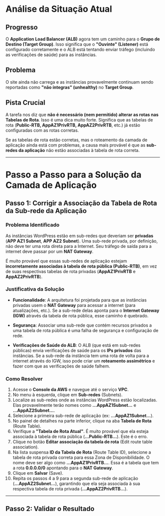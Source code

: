 # Análise da Situação Atual

## Progresso
O **Application Load Balancer (ALB)** agora tem um caminho para o **Grupo de Destino (Target Group)**. Isso significa que o **"Ouvinte" (Listener)** está configurado corretamente e o ALB está tentando enviar tráfego (incluindo as verificações de saúde) para as instâncias.

## Problema
O site ainda não carrega e as instâncias provavelmente continuam sendo reportadas como **"não íntegras" (unhealthy)** no **Target Group**.

## Pista Crucial
A tarefa nos diz que **não é necessário (nem permitido) alterar as rotas nas Tabelas de Rota**. Isso é uma dica muito forte. Significa que as tabelas de rota (**Public-RTB, AppAZ1PrivRTB, AppAZ2PrivRTB**, etc.) já estão configuradas com as rotas corretas.

Se as tabelas de rota estão corretas, mas o roteamento da camada de aplicação ainda está com problemas, a causa mais provável é que as **sub-redes da aplicação** não estão associadas à tabela de rota correta.

---

# Passo a Passo para a Solução da Camada de Aplicação

## Passo 1: Corrigir a Associação da Tabela de Rota da Sub-rede da Aplicação

### Problema Identificado
As instâncias WordPress estão em sub-redes que deveriam ser **privadas** (**APP AZ1 Subnet**, **APP AZ2 Subnet**). Uma sub-rede privada, por definição, não deve ter uma rota direta para a Internet. Seu tráfego de saída para a internet deve passar por um **NAT Gateway**.

É muito provável que essas sub-redes de aplicação estejam **incorretamente associadas à tabela de rota pública (Public-RTB)**, em vez de suas respectivas tabelas de rota privadas (**AppAZ1PrivRTB** e **AppAZ2PrivRTB**).

### Justificativa da Solução

- **Funcionalidade**: A arquitetura foi projetada para que as instâncias privadas usem o **NAT Gateway** para acessar a internet (para atualizações, etc.). Se a sub-rede delas aponta para o **Internet Gateway (IGW)** através da tabela de rota pública, esse caminho é quebrado.
  
- **Segurança**: Associar uma sub-rede que contém recursos privados a uma tabela de rota pública é uma falha de segurança e configuração de rede.

- **Verificações de Saúde do ALB**: O ALB (que está em sub-redes públicas) envia verificações de saúde para os **IPs privados** das instâncias. Se a sub-rede da instância tem uma rota de volta para a internet através do IGW, isso pode criar um **roteamento assimétrico** e fazer com que as verificações de saúde falhem.

### Como Resolver

1. Acesse o **Console da AWS** e navegue até o serviço **VPC**.
2. No menu à esquerda, clique em **Sub-redes** (Subnets).
3. Localize as sub-redes onde as instâncias WordPress estão localizadas. Elas provavelmente terão nomes como **...AppAZ1Subnet...** e **...AppAZ2Subnet...**.
4. Selecione a primeira sub-rede de aplicação (ex: **...AppAZ1Subnet...**).
5. No painel de detalhes na parte inferior, clique na aba **Tabela de Rota** (Route Table).
6. Verifique a **"Tabela de Rota Atual"**. É muito provável que ela esteja associada à tabela de rota pública (**...Public-RTB...**). Este é o erro.
7. Clique no botão **Editar associação da tabela de rota** (Edit route table association).
8. Na lista suspensa **ID da Tabela de Rota** (Route Table ID), selecione a tabela de rota privada correta para essa Zona de Disponibilidade. O nome deve ser algo como **...AppAZ1PrivRTB...**. Essa é a tabela que tem a rota **0.0.0.0/0** apontando para o **NAT Gateway**.
9. Clique em **Salvar** (Save).
10. Repita os passos 4 a 9 para a segunda sub-rede de aplicação (**...AppAZ2Subnet...**), garantindo que ela seja associada à sua respectiva tabela de rota privada (**...AppAZ2PrivRTB...**).

---

## Passo 2: Validar o Resultado
